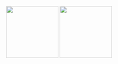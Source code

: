 <div align="center">
<img  align="center" height="140px" src="https://github-readme-stats.vercel.app/api?username=Raviezz&count_private=true&show_icons=true&cache_seconds=86400&hide_title=true" /> <img align="center" height="140px" src="https://github-readme-stats.vercel.app/api/top-langs/?username=Raviezz&layout=compact" />
</div> 
